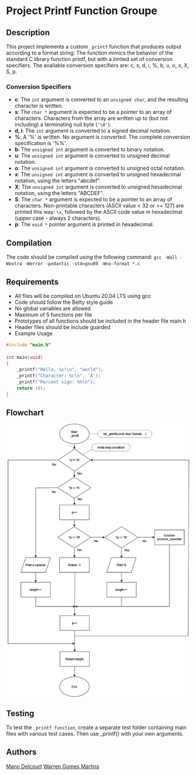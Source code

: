 # Project Printf Function Groupe

## Description 
This project implements a custom `_printf` function that produces output according to a format string. The function mimics the behavior of the standard C library function printf, but with a limited set of conversion specifiers.
The available conversion specifiers are: c, s, d, i, %, b, u, o, x, X, S, p.

### Conversion Specifiers
- **c**: The `int` argument is converted to an `unsigned char`, and the resulting character is written.
- **s**: The `char *` argument is expected to be a pointer to an array of characters. Characters from the array are written up to (but not including) a terminating null byte (`'\0'`).
- **d, i**: The `int` argument is converted to a signed decimal notation.
- **%**: A '%' is written. No argument is converted. The complete conversion specification is '%%'.
- **b**: The `unsigned int` argument is converted to binary notation.
- **u**: The `unsigned int` argument is converted to unsigned decimal notation.
- **o**: The `unsigned int` argument is converted to unsigned octal notation.
- **x**: The `unsigned int` argument is converted to unsigned hexadecimal notation, using the letters "abcdef".
- **X**: The `unsigned int` argument is converted to unsigned hexadecimal notation, using the letters "ABCDEF".
- **S**: The `char *` argument is expected to be a pointer to an array of characters. Non-printable characters (ASCII value < 32 or >= 127) are printed this way: `\x`, followed by the ASCII code value in hexadecimal (upper case - always 2 characters).
- **p**: The `void *` pointer argument is printed in hexadecimal.

## Compilation
The code should be compiled using the following command:
```gcc -Wall -Wextra -Werror -pedantic -std=gnu89 -Wno-format *.c```

## Requirements
- All files will be compiled on Ubuntu 20.04 LTS using gcc
- Code should follow the Betty style guide
- No global variables are allowed
- Maximum of 5 functions per file
- Prototypes of all functions should be included in the header file main.h
- Header files should be include guarded
- Example Usage
```c
#include "main.h"

int main(void)
{
    _printf("Hello, %s!\n", "world");
    _printf("Character: %c\n", 'A');
    _printf("Percent sign: %%\n");
    return (0);
}
```
## Flowchart
![Flowchart of Printf](printfflowchart.png "Function Printf")

## Testing
To test the ``_printf function``, create a separate test folder containing main files with various test cases. 
Then use _printf() with your own arguments.

## Authors

[Mano Delcourt](https://github.com/Maniok19)
[Warren Gomes Martins](https://github.com/Warrre)